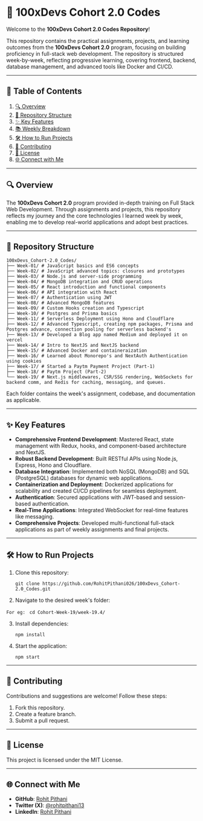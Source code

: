 
# 🚀 100xDevs Cohort 2.0 Codes

Welcome to the **100xDevs Cohort 2.0 Codes Repository**!

This repository contains the practical assignments, projects, and learning outcomes from the **100xDevs Cohort 2.0** program, focusing on building proficiency in full-stack web development. The repository is structured week-by-week, reflecting progressive learning, covering frontend, backend, database management, and advanced tools like Docker and CI/CD.

----------

## 📌 Table of Contents

1.  [🔍 Overview](https://chatgpt.com/c/674a9ee1-bbdc-800c-a9ad-205dd6acb036#-overview)
2.  [📂 Repository Structure](https://chatgpt.com/c/674a9ee1-bbdc-800c-a9ad-205dd6acb036#-repository-structure)
3.  [✨ Key Features](https://chatgpt.com/c/674a9ee1-bbdc-800c-a9ad-205dd6acb036#-key-features)
4.  [📚 Weekly Breakdown](https://chatgpt.com/c/674a9ee1-bbdc-800c-a9ad-205dd6acb036#-weekly-breakdown)
5.  [🛠️ How to Run Projects](https://chatgpt.com/c/674a9ee1-bbdc-800c-a9ad-205dd6acb036#-how-to-run-projects)
6.  [🤝 Contributing](https://chatgpt.com/c/674a9ee1-bbdc-800c-a9ad-205dd6acb036#-contributing)
7.  [📜 License](https://chatgpt.com/c/674a9ee1-bbdc-800c-a9ad-205dd6acb036#-license)
8.  [🌐 Connect with Me](https://chatgpt.com/c/674a9ee1-bbdc-800c-a9ad-205dd6acb036#-connect-with-me)

----------

## 🔍 Overview

The **100xDevs Cohort 2.0** program provided in-depth training on Full Stack Web Development. Through assignments and projects, this repository reflects my journey and the core technologies I learned week by week, enabling me to develop real-world applications and adopt best practices.

----------

## 📂 Repository Structure

```plaintext
100xDevs_Cohort-2.0_Codes/
├── Week-01/ # JavaScript basics and ES6 concepts
├── Week-02/ # JavaScript advanced topics: closures and prototypes
├── Week-03/ # Node.js and server-side programming
├── Week-04/ # MongoDB integration and CRUD operations
├── Week-05/ # React introduction and functional components
├── Week-06/ # API integration with React
├── Week-07/ # Authentication using JWT
├── Week-08/ # Advanced MongoDB features
├── Week-09/ # Custom Hooks creation and Typescript
├── Week-10/ # Postgres and Prisma basics
├── Week-11/ # Serverless Deployment using Hono and Cloudflare
├── Week-12/ # Advanced Typescript, creating npm packages, Prisma and Postgres advance, connection pooling for serverless backend's
├── Week-13/ # Developed a Blog app named Medium and deployed it on vercel
├── Week-14/ # Intro to NextJS and NextJS backend
├── Week-15/ # Advanced Docker and containeraization
├── Week-16/ # Learned about Monorepo's and NextAuth Authentication using cookies
├── Week-17/ # Started a Paytm Payment Project (Part-1)
├── Week-18/ # Paytm Project (Part-2) 
└── Week-19/ # Next.js middlewares, CSR/SSG rendering, WebSockets for backend comm, and Redis for caching, messaging, and queues.

```

Each folder contains the week's assignment, codebase, and documentation as applicable.

----------

## ✨ Key Features

-   **Comprehensive Frontend Development**: Mastered React, state management with Redux, hooks, and component-based architecture and NextJS.
-   **Robust Backend Development**: Built RESTful APIs using Node.js, Express, Hono and Cloudflare.
-   **Database Integration**: Implemented both NoSQL (MongoDB) and SQL (PostgreSQL) databases for dynamic web applications.
-   **Containerization and Deployment**: Dockerized applications for scalability and created CI/CD pipelines for seamless deployment.
-   **Authentication**: Secured applications with JWT-based and session-based authentication.
-   **Real-Time Applications**: Integrated WebSocket for real-time features like messaging.
-   **Comprehensive Projects**: Developed multi-functional full-stack applications as part of weekly assignments and final projects.


----------

## 🛠️ How to Run Projects

1.  Clone this repository:
    
    ```
    git clone https://github.com/RohitPithani026/100xDevs_Cohort-2.0_Codes.git
    ```
    
2.  Navigate to the desired week's folder:
    
   `For eg: `    `
     cd Cohort-Week-19/week-19.4/
    `
    
3.  Install dependencies:
    
    ```
    npm install
    ```
    
4.  Start the application:
    
    ```
    npm start
    ```
    

----------

## 🤝 Contributing

Contributions and suggestions are welcome! Follow these steps:

1.  Fork this repository.
2.  Create a feature branch.
3.  Submit a pull request.

----------

## 📜 License

This project is licensed under the MIT License.

----------

## 🌐 Connect with Me

-   **GitHub**: [Rohit Pithani](https://github.com/RohitPithani026)
-   **Twitter (X)**: [@rohitpithani13](https://x.com/rohitpithani13)
-   **LinkedIn**: [Rohit Pithani](https://www.linkedin.com/in/rohit-pithani-855018324/)
